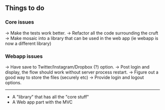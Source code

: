 ## Things to do


### Core issues
-> Make the tests work better.
-> Refactor all the code surrounding the cruft
-> Make mosaic into a library that can be used in the web app (ie webapp is now a different library)

### Webapp issues

-> Have save to Twitter/Instagram/Dropbox (?) option.
-> Post login and display, the flow should work without server process restart.
-> Figure out a good way to store the files (securely etc)
-> Provide login and logout options.


---------
- A "library" that has all the "core stuff"
- A Web app part with the MVC
